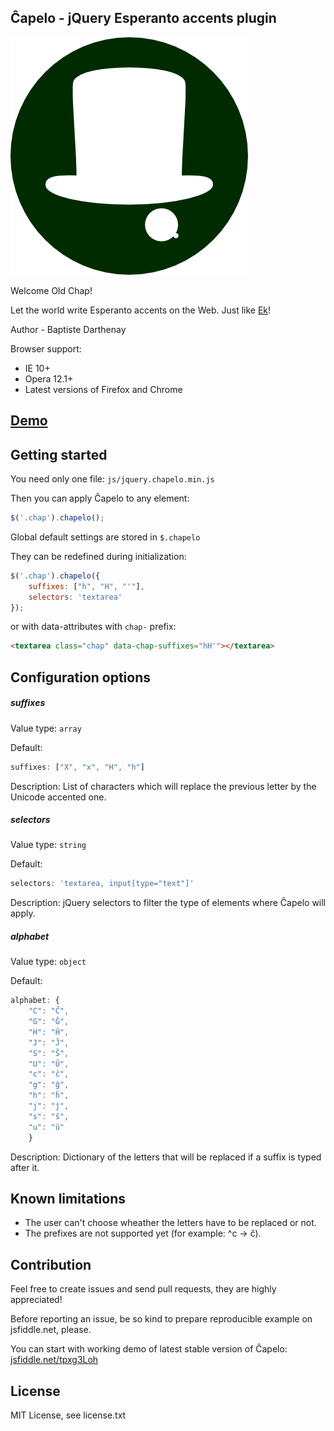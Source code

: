 ## Ĉapelo - jQuery Esperanto accents plugin

![logo](logo.png)

Welcome Old Chap!

Let the world write Esperanto accents on the Web.
Just like [Ek](http://www.esperanto.mv.ru/Ek/)!

Author - Baptiste Darthenay

Browser support:
* IE 10+
* Opera 12.1+
* Latest versions of Firefox and Chrome

## [Demo](http://batisteo.github.io/chapelo)

## Getting started
You need only one file: `js/jquery.chapelo.min.js`

Then you can apply Ĉapelo to any element:
```javascript
$('.chap').chapelo();
```

Global default settings are stored in `$.chapelo`

They can be redefined during initialization:
```javascript
$('.chap').chapelo({
	suffixes: ["h", "H", "'"],
    selectors: 'textarea'
});
```

or with data-attributes with `chap-` prefix:
```html
<textarea class="chap" data-chap-suffixes="hH'"></textarea>
```


## Configuration options

##### suffixes
Value type: `array`

Default:
```javascript
suffixes: ["X", "x", "H", "h"]
```

Description: List of characters which will replace the previous letter by the Unicode accented one.

##### selectors
Value type: `string`

Default:
```javascript
selectors: 'textarea, input[type="text"]'
```

Description: jQuery selectors to filter the type of elements where Ĉapelo will apply.

##### alphabet
Value type: `object`

Default:
```javascript
alphabet: {
    "C": "Ĉ",
    "G": "Ĝ",
    "H": "Ĥ",
    "J": "Ĵ",
    "S": "Ŝ",
    "U": "Ŭ",
    "c": "ĉ",
    "g": "ĝ",
    "h": "ĥ",
    "j": "ĵ",
    "s": "ŝ",
    "u": "ŭ"
    }
```

Description: Dictionary of the letters that will be replaced if a suffix is typed after it.


## Known limitations

- The user can't choose wheather the letters have to be replaced or not.
- The prefixes are not supported yet (for example: ^c -> ĉ).


## Contribution 
Feel free to create issues and send pull requests, they are highly appreciated!

Before reporting an issue, be so kind to prepare reproducible example on jsfiddle.net, please.

You can start with working demo of latest stable version of Ĉapelo: [jsfiddle.net/tpxg3Loh](http://jsfiddle.net/tpxg3Loh/)

## License
MIT License, see license.txt
